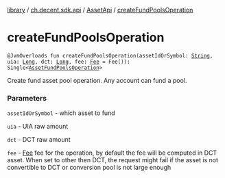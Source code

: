 [library](../../index.md) / [ch.decent.sdk.api](../index.md) / [AssetApi](index.md) / [createFundPoolsOperation](./create-fund-pools-operation.md)

# createFundPoolsOperation

`@JvmOverloads fun createFundPoolsOperation(assetIdOrSymbol: `[`String`](https://kotlinlang.org/api/latest/jvm/stdlib/kotlin/-string/index.html)`, uia: `[`Long`](https://kotlinlang.org/api/latest/jvm/stdlib/kotlin/-long/index.html)`, dct: `[`Long`](https://kotlinlang.org/api/latest/jvm/stdlib/kotlin/-long/index.html)`, fee: `[`Fee`](../../ch.decent.sdk.model/-fee/index.md)` = Fee()): Single<`[`AssetFundPoolsOperation`](../../ch.decent.sdk.model.operation/-asset-fund-pools-operation/index.md)`>`

Create fund asset pool operation. Any account can fund a pool.

### Parameters

`assetIdOrSymbol` - which asset to fund

`uia` - UIA raw amount

`dct` - DCT raw amount

`fee` - [Fee](../../ch.decent.sdk.model/-fee/index.md) fee for the operation, by default the fee will be computed in DCT asset.
When set to other then DCT, the request might fail if the asset is not convertible to DCT or conversion pool is not large enough